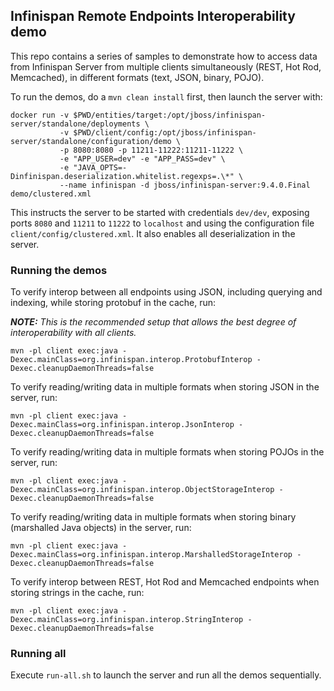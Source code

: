 ## Infinispan Remote Endpoints Interoperability demo

This repo contains a series of samples to demonstrate how to access data from Infinispan Server from multiple clients
simultaneously (REST, Hot Rod, Memcached), in different formats (text, JSON, binary, POJO).


To run the demos, do a ```mvn clean install``` first, then launch the server with:

```
docker run -v $PWD/entities/target:/opt/jboss/infinispan-server/standalone/deployments \
           -v $PWD/client/config:/opt/jboss/infinispan-server/standalone/configuration/demo \
           -p 8080:8080 -p 11211-11222:11211-11222 \
           -e "APP_USER=dev" -e "APP_PASS=dev" \
           -e "JAVA_OPTS=-Dinfinispan.deserialization.whitelist.regexps=.\*" \
           --name infinispan -d jboss/infinispan-server:9.4.0.Final demo/clustered.xml
```

This instructs the server to be started with credentials ```dev/dev```, exposing ports ```8080``` and ```11211``` to ```11222``` to ```localhost``` and using the configuration file ```client/config/clustered.xml```. It also enables all deserialization in the server.

### Running the demos

To verify interop between all endpoints using JSON, including querying and indexing, while storing protobuf in the cache, run:

_**NOTE:** This is the recommended setup that allows the best degree of interoperability with all clients._


```
mvn -pl client exec:java -Dexec.mainClass=org.infinispan.interop.ProtobufInterop -Dexec.cleanupDaemonThreads=false
```


To verify reading/writing data in multiple formats when storing JSON in the server, run:

```
mvn -pl client exec:java -Dexec.mainClass=org.infinispan.interop.JsonInterop -Dexec.cleanupDaemonThreads=false
```

To verify reading/writing data in multiple formats when storing POJOs in the server, run:

```
mvn -pl client exec:java -Dexec.mainClass=org.infinispan.interop.ObjectStorageInterop -Dexec.cleanupDaemonThreads=false
```

To verify reading/writing data in multiple formats when storing binary (marshalled Java objects) in the server, run:

```
mvn -pl client exec:java -Dexec.mainClass=org.infinispan.interop.MarshalledStorageInterop -Dexec.cleanupDaemonThreads=false
```

To verify interop between REST, Hot Rod and Memcached endpoints when storing strings in the cache, run:

 ```
 mvn -pl client exec:java -Dexec.mainClass=org.infinispan.interop.StringInterop -Dexec.cleanupDaemonThreads=false
 ```

### Running all

Execute ```run-all.sh``` to launch the server and run all the demos sequentially.
